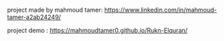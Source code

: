project made by mahmoud tamer: https://www.linkedin.com/in/mahmoud-tamer-a2ab24249/

project demo : https://mahmoudtamer0.github.io/Rukn-Elquran/

